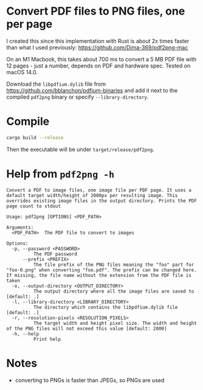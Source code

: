 # Convert PDF files to PNG files, one per page

I created this since this implementation with Rust is about 2x times faster than what I used previously: https://github.com/Dima-369/pdf2png-mac

On an M1 Macbook, this takes about 700 ms to convert a 5 MB PDF file with 12 pages - just a number, depends on PDF and hardware spec. Tested on macOS 14.0.

Download the `libpdfium.dylib` file from https://github.com/bblanchon/pdfium-binaries and add it next to the compiled `pdf2png` binary or specify `--library-directory`.

# Compile

```bash
cargo build --release
```

Then the executable will be under `target/release/pdf2png`.

# Help from `pdf2png -h`

```
Convert a PDF to image files, one image file per PDF page. It uses a default target width/height of 2000px per resulting image. This overrides existing image files in the output directory. Prints the PDF page count to stdout

Usage: pdf2png [OPTIONS] <PDF_PATH>

Arguments:
  <PDF_PATH>  The PDF file to convert to images

Options:
  -p, --password <PASSWORD>
          The PDF password
      --prefix <PREFIX>
          The file prefix of the PNG files meaning the "foo" part for "foo-0.png" when converting "foo.pdf". The prefix can be changed here. If missing, the file name without the extension from the PDF file is taken
  -o, --output-directory <OUTPUT_DIRECTORY>
          The output directory where all the image files are saved to [default: .]
  -l, --library-directory <LIBRARY_DIRECTORY>
          The directory which contains the libpdfium.dylib file [default: .]
  -r, --resolution-pixels <RESOLUTION_PIXELS>
          The target width and height pixel size. The width and height of the PNG files will not exceed this value [default: 2000]
  -h, --help
          Print help
```

# Notes

- converting to PNGs is faster than JPEGs, so PNGs are used
